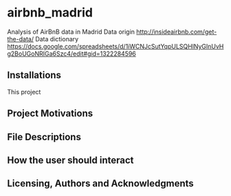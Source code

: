 # airbnb_madrid
Analysis of AirBnB data in Madrid
Data origin http://insideairbnb.com/get-the-data/
Data dictionary https://docs.google.com/spreadsheets/d/1iWCNJcSutYqpULSQHlNyGInUvHg2BoUGoNRIGa6Szc4/edit#gid=1322284596

## Installations
This project 
## Project Motivations
## File Descriptions
## How the user should interact
## Licensing, Authors and Acknowledgments
